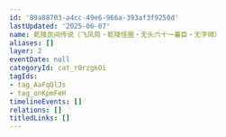 ```yaml
---
id: '89a88703-a4cc-49e6-966a-393af3f9250d'
lastUpdated: '2025-06-07'
name: 乾陵民间传说（飞凤局・乾陵怪圈・无头六十一蕃臣・无字碑）
aliases: []
layer: 2
eventDate: null
categoryId: cat_r0rzgkOi
tagIds:
- tag_AaFqQlJs
- tag_onKpmFeH
timelineEvents: []
relations: []
titledLinks: []
---
```


